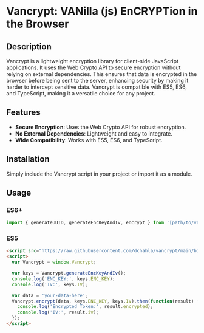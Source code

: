 # Vancrypt: VANilla (js) EnCRYPTion in the Browser

## Description
Vancrypt is a lightweight encryption library for client-side JavaScript applications. It uses the Web Crypto API to secure encryption without relying on external dependencies. This ensures that data is encrypted in the browser before being sent to the server, enhancing security by making it harder to intercept sensitive data. Vancrypt is compatible with ES5, ES6, and TypeScript, making it a versatile choice for any project.

## Features
- **Secure Encryption**: Uses the Web Crypto API for robust encryption.
- **No External Dependencies**: Lightweight and easy to integrate.
- **Wide Compatibility**: Works with ES5, ES6, and TypeScript.

## Installation
Simply include the Vancrypt script in your project or import it as a module.

## Usage

### ES6+
```js
import { generateUUID, generateEncKeyAndIv, encrypt } from '[path/to/vancrypt.js](https://raw.githubusercontent.com/dchahla/vancrypt/main/bin/main)';
```


### ES5
```html
<script src="https://raw.githubusercontent.com/dchahla/vancrypt/main/bin/main"></script>
<script>
  var Vancrypt = window.Vancrypt;

  var keys = Vancrypt.generateEncKeyAndIv();
  console.log('ENC_KEY:', keys.ENC_KEY);
  console.log('IV:', keys.IV);

  var data = 'your-data-here';
  Vancrypt.encrypt(data, keys.ENC_KEY, keys.IV).then(function(result) {
    console.log('Encrypted Token:', result.encrypted);
    console.log('IV:', result.iv);
  });
</script>
